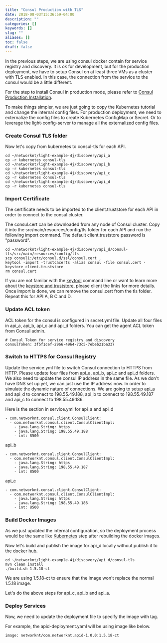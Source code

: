 ```yaml
---
title: "Consul Production with TLS"
date: 2018-08-03T15:36:59-04:00
description: ""
categories: []
keywords: []
slug: ""
aliases: []
toc: false
draft: false
---
```


In the previous steps, we are using consul docker contain for service registry and discovery. It is ok for development, but for the production deployment, we have to setup Consul on at least three VMs as a cluster with TLS enabled. In this case, the connection from the service to the consul would be a little different. 

For the step to install Consul in production mode, please refer to [Consul Production Installation][].

To make things simpler, we are just going to copy the Kubernetes tutorial and change the internal config files. For production deployment, we need to externalize the config files to create Kubernetes ConfigMap or Secret. Or to leverage the light-config-server to manage all the externalized config files. 

### Create Consul TLS folder

Now let's copy from kubernetes to consul-tls for each API.
 
```
cd ~/networknt/light-example-4j/discovery/api_a
cp -r kubernetes consul-tls
cd ~/networknt/light-example-4j/discovery/api_b
cp -r kubernetes consul-tls
cd ~/networknt/light-example-4j/discovery/api_c
cp -r kubernetes consul-tls
cd ~/networknt/light-example-4j/discovery/api_d
cp -r kubernetes consul-tls
```

### Import Certificate

The certificate needs to be imported to the client.truststore for each API in order to connect to the consul cluster. 

The consul.cert can be downloaded from any node of Consul cluster. Copy it into the src/main/resources/config/tls folder for each API and run the following import command. The default client.truststore password is "password".

```
cd ~/networknt/light-example-4j/discovery/api_d/consul-tls/src/main/resources/config/tls
scp consul1:/etc/consul.d/ssl/consul.cert .
keytool -import -trustcacerts -alias consul -file consul.cert -keystore client.truststore
rm consul.cert
```

If you are not familar with the [keytool][] command line or want to learn more about the [keystore and truststore][], please client the links for more details. Once import is done, we can remove the consul.cert from the tls folder. Repeat this for API A, B C and D. 


### Update ACL token

ACL token for the consul is configured in secret.yml file. Update all four files in api_a, api_b, api_c and api_d folders. You can get the agent ACL token from Consul admin. 

```
# Consul Token for service registry and discovery
consulToken: 3f5f1cef-2966-4964-73c5-7ebeb21ba337
```

### Switch to HTTPS for Consul Registry

Update the service.yml file to switch Consul connection to HTTPS from HTTP. Please update four files from api_a, api_b, api_c and api_d folders. We also need to update the consul IP address in the same file. As we don't have DNS set up yet, we can just use the IP address now. In order to simulate the dynamic nature of connections. We are going to setup api_a and api_d to connect to 198.55.49.188, api_b to connect to 198.55.49.187 and api_c to connect to 198.55.49.186. 

Here is the section in service.yml for api_a and api_d

```
- com.networknt.consul.client.ConsulClient:
  - com.networknt.consul.client.ConsulClientImpl:
    - java.lang.String: https
    - java.lang.String: 198.55.49.188
    - int: 8500

```

api_b

```
- com.networknt.consul.client.ConsulClient:
  - com.networknt.consul.client.ConsulClientImpl:
    - java.lang.String: https
    - java.lang.String: 198.55.49.187
    - int: 8500
```

api_c

```
- com.networknt.consul.client.ConsulClient:
  - com.networknt.consul.client.ConsulClientImpl:
    - java.lang.String: https
    - java.lang.String: 198.55.49.186
    - int: 8500
```

### Build Docker Images

As we just updated the internal configuration, so the deployment process would be the same like [Kubernetes][] step after rebuilding the docker images. 

Now let's build and publish the image for api_d locally without publish it to the docker hub. 

```
cd ~/networknt/light-example-4j/discovery/api_d/consul-tls
mvn clean install
./build.sh 1.5.18-ct
```

We are using 1.5.18-ct to ensure that the image won't replace the normal 1.5.18 image. 

Let's do the above steps for api_c, api_b and api_a. 

### Deploy Services

Now, we need to update the deployment file to specify the image with tag. 

For example, the apid-deployment.yaml will be using image like below. 


```
image: networknt/com.networknt.apid-1.0.0:1.5.18-ct
```


[Consul Production Installation]: /tool/consul/cluster-install/
[keytool]: /tool/keytool/
[keystore and truststore]: /tutorial/security/keystore-truststore/
[Kubernetes]: /tutorial/common/discovery/kubernetes/


